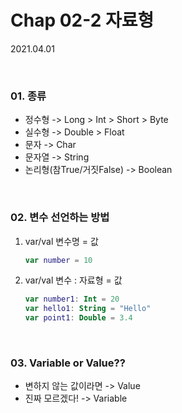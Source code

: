 # Chap 02-2 자료형

2021.04.01

<br>

### 01. 종류

* 정수형 -> Long > Int > Short > Byte
* 실수형 -> Double > Float
* 문자 -> Char
* 문자열 -> String
* 논리형(참True/거짓False) -> Boolean

<br>

### 02. 변수 선언하는 방법

1. var/val 변수명 = 값

   ```kotlin
   var number = 10
   ```

2. var/val 변수 : 자료형 = 값

   ```kotlin
   var number1: Int = 20
   var hello1: String = "Hello"
   var point1: Double = 3.4
   ```

   <br>

### 03. Variable or Value??

* 변하지 않는 값이라면 -> Value
* 진짜 모르겠다! -> Variable